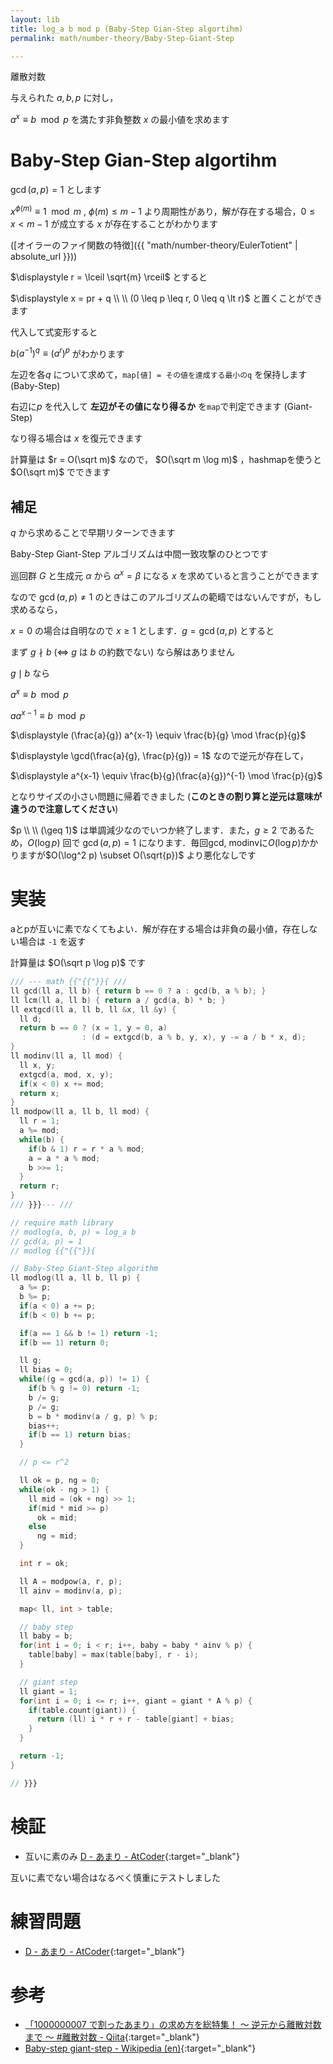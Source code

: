 ```yaml
---
layout: lib
title: log_a b mod p (Baby-Step Gian-Step algortihm)
permalink: math/number-theory/Baby-Step-Giant-Step

---
```



離散対数

与えられた $a, b, p$ に対し，

$a^x \equiv b \mod p$ を満たす非負整数 $x$ の最小値を求めます

# Baby-Step Gian-Step algortihm

$\gcd(a, p) = 1$ とします

$x^{\phi(m)} \equiv 1 \mod m$ , $\phi(m) \leq m - 1$ より周期性があり，解が存在する場合，$0 \leq x \lt m-1$ が成立する $x$ が存在することがわかります

([オイラーのファイ関数の特徴]({{ "math/number-theory/EulerTotient" | absolute_url }}))

$\displaystyle r = \lceil \sqrt{m} \rceil$ とすると

$\displaystyle x = pr + q \\ \\ (0 \leq p \leq r, 0 \leq q \lt r)$ と置くことができます

代入して式変形すると

$b(a^{-1})^q \equiv (a^r)^p$ がわかります

左辺を各$q$ について求めて，`map[値] = その値を達成する最小のq` を保持します (Baby-Step)

右辺に$p$ を代入して **左辺がその値になり得るか** を`map`で判定できます (Giant-Step)

なり得る場合は $x$ を復元できます

計算量は $r = O(\sqrt m)$ なので， $O(\sqrt m \log m)$ ，hashmapを使うと $O(\sqrt m)$ でできます

## 補足

$q$ から求めることで早期リターンできます

Baby-Step Giant-Step アルゴリズムは中間一致攻撃のひとつです

巡回群 $G$ と生成元 $\alpha$ から $\alpha^x = \beta$ になる $x$ を求めていると言うことができます

なので $\gcd(a, p) \not= 1$ のときはこのアルゴリズムの範疇ではないんですが，もし求めるなら，

$x = 0$ の場合は自明なので $x \geq 1$ とします．$g=\gcd(a, p)$ とすると

まず $g \nmid b$ (<=> $g$ は $b$ の約数でない) なら解はありません


$g \mid b$ なら

$\displaystyle a^x \equiv b \mod p$

$\displaystyle a a^{x-1} \equiv b \mod p$

$\displaystyle (\frac{a}{g}) a^{x-1} \equiv \frac{b}{g} \mod \frac{p}{g}$

$\displaystyle \gcd(\frac{a}{g}, \frac{p}{g}) = 1$ なので逆元が存在して，

$\displaystyle a^{x-1} \equiv \frac{b}{g}(\frac{a}{g})^{-1} \mod \frac{p}{g}$

となりサイズの小さい問題に帰着できました (**このときの割り算と逆元は意味が違うので注意してください**)

$p \\ \\ (\geq 1)$ は単調減少なのでいつか終了します．また，$g \geq 2$ であるため，$O(\log p)$ 回で $\gcd(a, p)=1$ になります．毎回gcd, modinvに$O(\log p)$かかりますが$O(\log^2 p) \subset O(\sqrt{p})$ より悪化なしです

# 実装

aとpが互いに素でなくてもよい．解が存在する場合は非負の最小値，存在しない場合は `-1` を返す

計算量は $O(\sqrt p \log p)$ です


```cpp
/// --- math {{"{{"}}{ ///
ll gcd(ll a, ll b) { return b == 0 ? a : gcd(b, a % b); }
ll lcm(ll a, ll b) { return a / gcd(a, b) * b; }
ll extgcd(ll a, ll b, ll &x, ll &y) {
  ll d;
  return b == 0 ? (x = 1, y = 0, a)
                : (d = extgcd(b, a % b, y, x), y -= a / b * x, d);
}
ll modinv(ll a, ll mod) {
  ll x, y;
  extgcd(a, mod, x, y);
  if(x < 0) x += mod;
  return x;
}
ll modpow(ll a, ll b, ll mod) {
  ll r = 1;
  a %= mod;
  while(b) {
    if(b & 1) r = r * a % mod;
    a = a * a % mod;
    b >>= 1;
  }
  return r;
}
/// }}}--- ///

// require math library
// modlog(a, b, p) = log_a b
// gcd(a, p) = 1
// modlog {{"{{"}}{

// Baby-Step Giant-Step algorithm
ll modlog(ll a, ll b, ll p) {
  a %= p;
  b %= p;
  if(a < 0) a += p;
  if(b < 0) b += p;

  if(a == 1 && b != 1) return -1;
  if(b == 1) return 0;

  ll g;
  ll bias = 0;
  while((g = gcd(a, p)) != 1) {
    if(b % g != 0) return -1;
    b /= g;
    p /= g;
    b = b * modinv(a / g, p) % p;
    bias++;
    if(b == 1) return bias;
  }

  // p <= r^2

  ll ok = p, ng = 0;
  while(ok - ng > 1) {
    ll mid = (ok + ng) >> 1;
    if(mid * mid >= p)
      ok = mid;
    else
      ng = mid;
  }

  int r = ok;

  ll A = modpow(a, r, p);
  ll ainv = modinv(a, p);

  map< ll, int > table;

  // baby step
  ll baby = b;
  for(int i = 0; i < r; i++, baby = baby * ainv % p) {
    table[baby] = max(table[baby], r - i);
  }

  // giant step
  ll giant = 1;
  for(int i = 0; i <= r; i++, giant = giant * A % p) {
    if(table.count(giant)) {
      return (ll) i * r + r - table[giant] + bias;
    }
  }

  return -1;
}

// }}}
```


# 検証

* 互いに素のみ [D - あまり - AtCoder](https://beta.atcoder.jp/contests/arc042/submissions/3573120){:target="_blank"}<!--_-->

互いに素でない場合はなるべく慎重にテストしました

# 練習問題

* [D - あまり - AtCoder](https://beta.atcoder.jp/contests/arc042/tasks/arc042_d){:target="_blank"}<!--_-->

# 参考

* [「1000000007 で割ったあまり」の求め方を総特集！ 〜 逆元から離散対数まで 〜 #離散対数 - Qiita](https://qiita.com/drken/items/3b4fdf0a78e7a138cd9a#6-離散対数-log_a-b){:target="_blank"}<!--_-->
* [Baby-step giant-step - Wikipedia (en)](https://en.wikipedia.org/wiki/Baby-step_giant-step){:target="_blank"}<!--_-->

